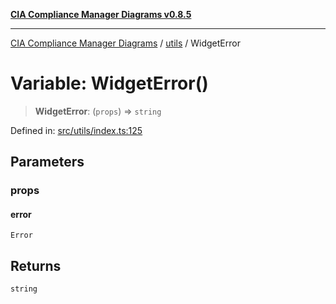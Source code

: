 [**CIA Compliance Manager Diagrams v0.8.5**](../../README.md)

***

[CIA Compliance Manager Diagrams](../../modules.md) / [utils](../README.md) / WidgetError

# Variable: WidgetError()

> **WidgetError**: (`props`) => `string`

Defined in: [src/utils/index.ts:125](https://github.com/Hack23/cia-compliance-manager/blob/3ae0301247f765ba03c8c0fe645db4718bb8af76/src/utils/index.ts#L125)

## Parameters

### props

#### error

`Error`

## Returns

`string`
